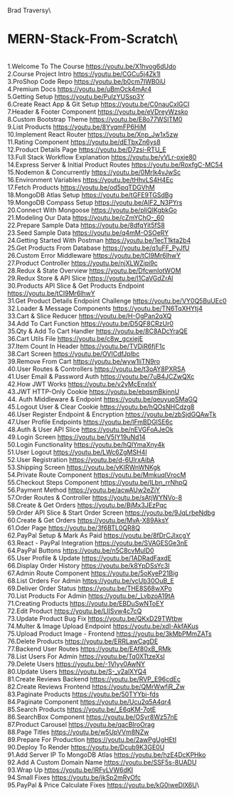 Brad Traversy\
# MERN-Stack-From-Scratch\
\
1.Welcome To The Course <https://youtu.be/X1hvog6dUdo>\
2.Course Project Intro <https://youtu.be/CGCu5j4Zk1I>\
3.ProShop Code Repo <https://youtu.be/b0cm7IWB0iU>\
4.Premium Docs <https://youtu.be/uBmOck4mAr4>\
5.Getting Setup <https://youtu.be/PuIzYUSsp3Y>\
6.Create React App & Git Setup <https://youtu.be/C0nauCxlGCI>\
7.Header & Footer Component <https://youtu.be/eVDreyWzsko>\
8.Custom Bootstrap Theme <https://youtu.be/E8o77WSlTM0>\
9.List Products <https://youtu.be/8YvqmFP6HiM>\
10.Implement React Router <https://youtu.be/Xnp_Jw1x5zw>\
11.Rating Component <https://youtu.be/dETbxZn6ys8>\
12.Product Details Page <https://youtu.be/D7zsi-RTU_E>\
13.Full Stack Workflow Explanation <https://youtu.be/yVLr-oxje80>\
14.Express Server & Initial Product Routes <https://youtu.be/RoxfgC-MC54>\
15.Nodemon & Concurrently <https://youtu.be/0Mrlk4vJwSc>\
16.Environment Variables <https://youtu.be/tHhvLS4H4Ec>\
17.Fetch Products <https://youtu.be/od5pqTDGVhM>\
18.MongoDB Atlas Setup <https://youtu.be/tGFE9TGSdBg>\
19.MongoDB Compass Setup <https://youtu.be/AIF2_N3PYrs>\
20.Connect With Mongoose <https://youtu.be/pliQIKgbkGo>\
21.Modeling Our Data <https://youtu.be/cZmYChO-_60>\
22.Prepare Sample Data <https://youtu.be/8dfqYit5fS8>\
23.Seed Sample Data <https://youtu.be/q4mM-OSOeRY>\
24.Getting Started With Postman <https://youtu.be/1ecT1kta2b4>\
25.Get Products From Database <https://youtu.be/q1uFF_PyJfU>\
26.Custom Error Middleware <https://youtu.be/tCI9Mr6lhwY>\
27.Product Controller <https://youtu.be/njXLWZipi9c>\
28.Redux & State Overview <https://youtu.be/DfcwnIotWOM>\
29.Redux Store & API Slice <https://youtu.be/I1CaVGdZrAI>\
30.Products API Slice & Get Products Endpoint <https://youtu.be/tCI9Mr6lhwY>\
31.Get Product Details Endpoint Challenge <https://youtu.be/VY0Q5BuUEc0>\
32.Loader & Message Components <https://youtu.be/TN6TqXHYtj4>\
33.Cart & Slice Reducer <https://youtu.be/H-OgPan2qXQ>\
34.Add To Cart Function <https://youtu.be/D5QF8CRzUr0>\
35.Qty & Add To Cart Handler <https://youtu.be/8C8ADcYraQE>\
36.Cart Utils File <https://youtu.be/c8w_gcxiejE>\
37.Item Count In Header <https://youtu.be/TVDiR6fjF1c>\
38.Cart Screen <https://youtu.be/OVICdfJpIbc>\
39.Remove From Cart <https://youtu.be/wyw1liTN9ro>\
40.User Routes & Controllers <https://youtu.be/t3oAY8PXRSA>\
41.User Email & Password Auth <https://youtu.be/7uB4JCZwQXc>\
42.How JWT Works <https://youtu.be/v2yMcEnxlsY>\
43.JWT HTTP-Only Cookie <https://youtu.be/ebqsmBkjnnU>\
44. Auth Middleware & Endpoint <https://youtu.be/qeuyupSMaGQ>\
45.Logout User & Clear Cookie <https://youtu.be/hQOsNHCdzg8>\
46.User Register Endpoint & Encryption <https://youtu.be/zbSjdGQAwTk>\
47.User Profile Endpoints <https://youtu.be/IFmBDGlSE6c>\
48.Auth & User API Slice <https://youtu.be/nEVGFoAJeOk>\
49.Login Screen <https://youtu.be/V5IY19uNd14>\
50.Login Functionality <https://youtu.be/hQIYmaXny4k>\
51.User Logout <https://youtu.be/LWc6ZgMSH4I>\
52.User Registration <https://youtu.be/d-6UlrxAibA>\
53.Shipping Screen <https://youtu.be/vKIRWnWNKgk>\
54.Private Route Component <https://youtu.be/MmkuqIVrocM>\
55.Checkout Steps Component <https://youtu.be/ILbn_rrNhpQ>\
56.Payment Method <https://youtu.be/acwAUw2eZiY>\
57.Order Routes & Controller <https://youtu.be/sAtjWYNVo-8>\
58.Create & Get Orders <https://youtu.be/BjMx3JEzPqc>\
59.Order API Slice & Start Order Screen <https://youtu.be/9JqLrbeNdbg>\
60.Create & Get Orders <https://youtu.be/MvA-X89AksY>\
61.Oder Page <https://youtu.be/3f6BTL0QR8Q>\
62.PayPal Setup & Mark As Paid <https://youtu.be/8fDrCJlxcgY>\
63.React - PayPal Integration <https://youtu.be/SVAGESGe3nE>\
64.PayPal Buttons <https://youtu.be/n5C8cvMuID0>\
65.User Profile & Update <https://youtu.be/1ADRadFaxdE>\
66.Display Order History <https://youtu.be/k8YpDSsYc3I>\
67.Admin Route Component <https://youtu.be/5oKyeP21Big>\
68.List Orders For Admin <https://youtu.be/vcUb30OuB_E>\
69.Deliver Order Status <https://youtu.be/THE8S68wXPo>\
70.List Products For Admin <https://youtu.be/_LvbzoA19tA>\
71.Creating Products <https://youtu.be/EBDuSwNToEY>\
72.Edit Product <https://youtu.be/LlISvw4c7cQ>\
73.Update Product Bug Fix <https://youtu.be/QKxD29TWtbw>\
74.Multer & Image Upload Endpoint <https://youtu.be/xdI-AkfAKus>\
75.Upload Product Image - Frontend <https://youtu.be/3kMbPMmZATs>\
76.Delete Products <https://youtu.be/ERRLawCagDE>\
77.Backend User Routes <https://youtu.be/EAf80xB_RMk>\
78.List Users For Admin <https://youtu.be/Tq0XTtzeXsI>\
79.Delete Users <https://youtu.be/-1Vlyy0AwNY>\
80.Update Users <https://youtu.be/S-_y2alXYQ4>\
81.Create Reviews Backend <https://youtu.be/RVP_E96cdEc>\
82.Create Reviews Frontend <https://youtu.be/QMrWwfjR_Zw>\
83.Paginate Products <https://youtu.be/50TYYbi-fds>\
84.Paginate Component <https://youtu.be/Ucu2q5A4qr4>\
85.Search Products <https://youtu.be/_E6qKM-7otE>\
86.SearchBox Component <https://youtu.be/OSyr8Wz57nE>\
87.Product Carousel <https://youtu.be/qacBIroOrag>\
88.Page Titles <https://youtu.be/w5UpVVm8NZw>\
89.Prepare For Production <https://youtu.be/2awPgUgHEtI>\
90.Deploy To Render <https://youtu.be/Dcub9K3GE0U>\
91.Add Server IP To MongoDB Atlas <https://youtu.be/hzE4DcKPHko>\
92.Add A Custom Domain Name <https://youtu.be/SSF5s-8UADU>\
93.Wrap Up <https://youtu.be/lRFvLVW6dKI>\
94.Small Fixes <https://youtu.be/jkSp2mRyOfc>\
95.PayPal & Price Calculate Fixes <https://youtu.be/kG0iweDlX6U>\